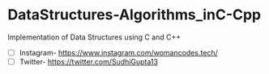 # DataStructures-Algorithms_inC-Cpp
Implementation of Data Structures using C and C++ 
-[ ] Instagram- https://www.instagram.com/womancodes.tech/
-[ ] Twitter-   https://twitter.com/SudhiGupta13
